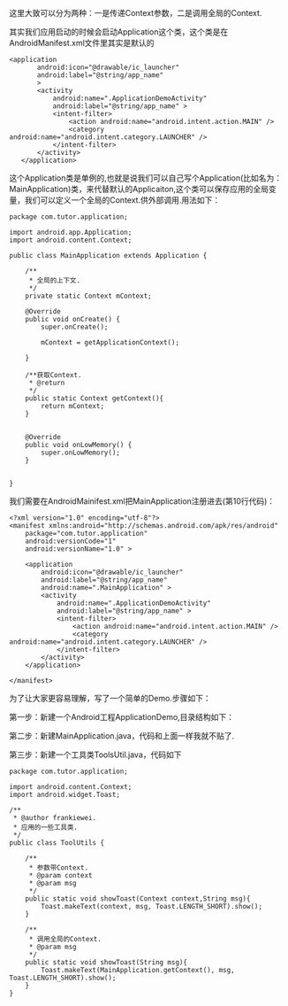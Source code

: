 这里大致可以分为两种：一是传递Context参数，二是调用全局的Context.

其实我们应用启动的时候会启动Application这个类，这个类是在AndroidManifest.xml文件里其实是默认的

```
<application  
       android:icon="@drawable/ic_launcher"  
       android:label="@string/app_name"  
       >  
       <activity  
           android:name=".ApplicationDemoActivity"  
           android:label="@string/app_name" >  
           <intent-filter>  
               <action android:name="android.intent.action.MAIN" />  
               <category android:name="android.intent.category.LAUNCHER" />  
           </intent-filter>  
       </activity>  
   </application>  
```
这个Application类是单例的,也就是说我们可以自己写个Application(比如名为：MainApplication)类，来代替默认的Applicaiton,这个类可以保存应用的全局变量，我们可以定义一个全局的Context.供外部调用.用法如下：
```
package com.tutor.application;  
  
import android.app.Application;  
import android.content.Context;  
  
public class MainApplication extends Application {  
  
    /** 
     * 全局的上下文. 
     */  
    private static Context mContext;  
      
    @Override  
    public void onCreate() {  
        super.onCreate();  
          
        mContext = getApplicationContext();  
          
    }     
      
    /**获取Context. 
     * @return 
     */  
    public static Context getContext(){  
        return mContext;  
    }  
      
      
    @Override  
    public void onLowMemory() {  
        super.onLowMemory();  
    }  
      
      
}  
```
我们需要在AndroidMainifest.xml把MainApplication注册进去(第10行代码)：
```
<?xml version="1.0" encoding="utf-8"?>  
<manifest xmlns:android="http://schemas.android.com/apk/res/android"  
    package="com.tutor.application"  
    android:versionCode="1"  
    android:versionName="1.0" >  
      
    <application  
        android:icon="@drawable/ic_launcher"  
        android:label="@string/app_name"  
        android:name=".MainApplication" >  
        <activity  
            android:name=".ApplicationDemoActivity"  
            android:label="@string/app_name" >  
            <intent-filter>  
                <action android:name="android.intent.action.MAIN" />  
                <category android:name="android.intent.category.LAUNCHER" />  
            </intent-filter>  
        </activity>  
    </application>  
      
</manifest>  
```
为了让大家更容易理解，写了一个简单的Demo.步骤如下：

第一步：新建一个Android工程ApplicationDemo,目录结构如下：



第二步：新建MainApplication.java，代码和上面一样我就不贴了.

第三步：新建一个工具类ToolsUtil.java，代码如下

```
package com.tutor.application;  
  
import android.content.Context;  
import android.widget.Toast;  
  
/** 
 * @author frankiewei. 
 * 应用的一些工具类. 
 */  
public class ToolUtils {  
      
    /** 
     * 参数带Context. 
     * @param context 
     * @param msg 
     */  
    public static void showToast(Context context,String msg){  
        Toast.makeText(context, msg, Toast.LENGTH_SHORT).show();  
    }  
      
    /** 
     * 调用全局的Context. 
     * @param msg 
     */  
    public static void showToast(String msg){  
        Toast.makeText(MainApplication.getContext(), msg, Toast.LENGTH_SHORT).show();  
    }  
}  
```

